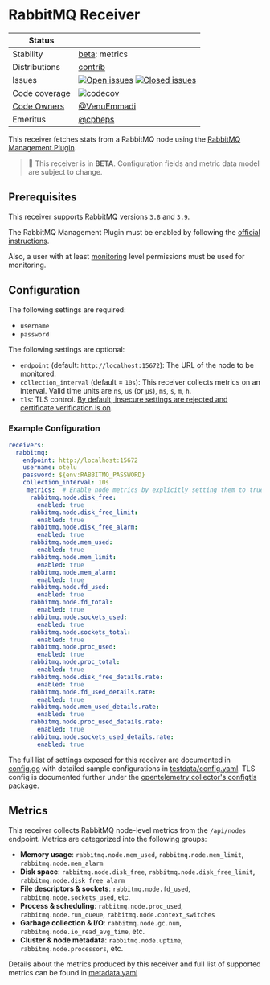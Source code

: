 # RabbitMQ Receiver

<!-- status autogenerated section -->
| Status        |           |
| ------------- |-----------|
| Stability     | [beta]: metrics   |
| Distributions | [contrib] |
| Issues        | [![Open issues](https://img.shields.io/github/issues-search/open-telemetry/opentelemetry-collector-contrib?query=is%3Aissue%20is%3Aopen%20label%3Areceiver%2Frabbitmq%20&label=open&color=orange&logo=opentelemetry)](https://github.com/open-telemetry/opentelemetry-collector-contrib/issues?q=is%3Aopen+is%3Aissue+label%3Areceiver%2Frabbitmq) [![Closed issues](https://img.shields.io/github/issues-search/open-telemetry/opentelemetry-collector-contrib?query=is%3Aissue%20is%3Aclosed%20label%3Areceiver%2Frabbitmq%20&label=closed&color=blue&logo=opentelemetry)](https://github.com/open-telemetry/opentelemetry-collector-contrib/issues?q=is%3Aclosed+is%3Aissue+label%3Areceiver%2Frabbitmq) |
| Code coverage | [![codecov](https://codecov.io/github/open-telemetry/opentelemetry-collector-contrib/graph/main/badge.svg?component=receiver_rabbitmq)](https://app.codecov.io/gh/open-telemetry/opentelemetry-collector-contrib/tree/main/?components%5B0%5D=receiver_rabbitmq&displayType=list) |
| [Code Owners](https://github.com/open-telemetry/opentelemetry-collector-contrib/blob/main/CONTRIBUTING.md#becoming-a-code-owner)    | [@VenuEmmadi](https://www.github.com/VenuEmmadi) |
| Emeritus      | [@cpheps](https://www.github.com/cpheps) |

[beta]: https://github.com/open-telemetry/opentelemetry-collector/blob/main/docs/component-stability.md#beta
[contrib]: https://github.com/open-telemetry/opentelemetry-collector-releases/tree/main/distributions/otelcol-contrib
<!-- end autogenerated section -->

This receiver fetches stats from a RabbitMQ node using the [RabbitMQ Management Plugin](https://www.rabbitmq.com/management.html).

> :construction: This receiver is in **BETA**. Configuration fields and metric data model are subject to change.
## Prerequisites

This receiver supports RabbitMQ versions `3.8` and `3.9`.

The RabbitMQ Management Plugin must be enabled by following the [official instructions](https://www.rabbitmq.com/management.html#getting-started).

Also, a user with at least [monitoring](https://www.rabbitmq.com/management.html#permissions) level permissions must be used for monitoring.

## Configuration

The following settings are required:
- `username`
- `password`

The following settings are optional:

- `endpoint` (default: `http://localhost:15672`): The URL of the node to be monitored.
- `collection_interval` (default = `10s`): This receiver collects metrics on an interval. Valid time units are `ns`, `us` (or `µs`), `ms`, `s`, `m`, `h`.
- `tls`: TLS control. [By default, insecure settings are rejected and certificate verification is on](https://github.com/open-telemetry/opentelemetry-collector/blob/main/config/configtls/README.md).

### Example Configuration

```yaml
receivers:
  rabbitmq:
    endpoint: http://localhost:15672
    username: otelu
    password: ${env:RABBITMQ_PASSWORD}
    collection_interval: 10s
     metrics:  # Enable node metrics by explicitly setting them to true
      rabbitmq.node.disk_free:
        enabled: true
      rabbitmq.node.disk_free_limit:
        enabled: true
      rabbitmq.node.disk_free_alarm:
        enabled: true
      rabbitmq.node.mem_used:
        enabled: true
      rabbitmq.node.mem_limit:
        enabled: true
      rabbitmq.node.mem_alarm:
        enabled: true
      rabbitmq.node.fd_used:
        enabled: true
      rabbitmq.node.fd_total:
        enabled: true
      rabbitmq.node.sockets_used:
        enabled: true
      rabbitmq.node.sockets_total:
        enabled: true
      rabbitmq.node.proc_used:
        enabled: true
      rabbitmq.node.proc_total:
        enabled: true
      rabbitmq.node.disk_free_details.rate:
        enabled: true
      rabbitmq.node.fd_used_details.rate:
        enabled: true
      rabbitmq.node.mem_used_details.rate:
        enabled: true
      rabbitmq.node.proc_used_details.rate:
        enabled: true
      rabbitmq.node.sockets_used_details.rate:
        enabled: true
```

The full list of settings exposed for this receiver are documented in [config.go](./config.go) with detailed sample configurations in [testdata/config.yaml](./testdata/config.yaml). TLS config is documented further under the [opentelemetry collector's configtls package](https://github.com/open-telemetry/opentelemetry-collector/blob/main/config/configtls/README.md).

## Metrics

This receiver collects RabbitMQ node-level metrics from the `/api/nodes` endpoint. Metrics are categorized into the following groups:

- **Memory usage**: `rabbitmq.node.mem_used`, `rabbitmq.node.mem_limit`, `rabbitmq.node.mem_alarm`
- **Disk space**: `rabbitmq.node.disk_free`, `rabbitmq.node.disk_free_limit`, `rabbitmq.node.disk_free_alarm`
- **File descriptors & sockets**: `rabbitmq.node.fd_used`, `rabbitmq.node.sockets_used`, etc.
- **Process & scheduling**: `rabbitmq.node.proc_used`, `rabbitmq.node.run_queue`, `rabbitmq.node.context_switches`
- **Garbage collection & I/O**: `rabbitmq.node.gc.num`, `rabbitmq.node.io_read_avg_time`, etc.
- **Cluster & node metadata**: `rabbitmq.node.uptime`, `rabbitmq.node.processors`, etc.

Details about the metrics produced by this receiver and full list of supported metrics can be found in [metadata.yaml](./metadata.yaml)